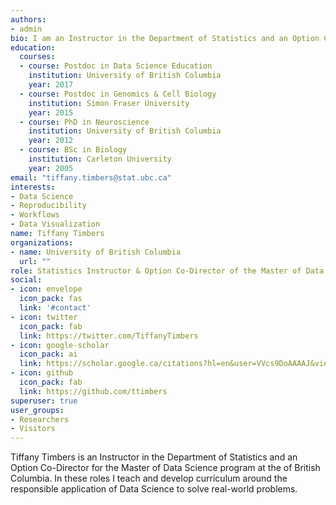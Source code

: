```yaml
---
authors:
- admin
bio: I am an Instructor in the Department of Statistics and an Option Co-Director for the Master of Data Science program at the of British Columbia. In these roles I teach and develop curriculum around the responsible applications of Data Science using real and useful tools and techniques that are used by data scientists out in the wild. 
education:
  courses:
  - course: Postdoc in Data Science Education
    institution: University of British Columbia
    year: 2017
  - course: Postdoc in Genomics & Cell Biology
    institution: Simon Fraser University
    year: 2015
  - course: PhD in Neuroscience
    institution: University of British Columbia
    year: 2012
  - course: BSc in Biology
    institution: Carleton University
    year: 2005
email: "tiffany.timbers@stat.ubc.ca"
interests:
- Data Science
- Reproducibility
- Workflows
- Data Visualization
name: Tiffany Timbers
organizations:
- name: University of British Columbia
  url: ""
role: Statistics Instructor & Option Co-Director of the Master of Data Science program
social:
- icon: envelope
  icon_pack: fas
  link: '#contact'
- icon: twitter
  icon_pack: fab
  link: https://twitter.com/TiffanyTimbers
- icon: google-scholar
  icon_pack: ai
  link: https://scholar.google.ca/citations?hl=en&user=VVcs9DoAAAAJ&view_op=list_works&gmla=AJsN-F4ZXhe8TKWzn5Q1QFTrAuRVdMskvFe7hDEZMDklE7yhJTM3bPZbaHsEgkCVFAnFwx2JKhkKT4BbRkkwwwpCl5HykUMRaZ_xVeqQyx4_zqoGmIzQHtQ
- icon: github
  icon_pack: fab
  link: https://github.com/ttimbers
superuser: true
user_groups:
- Researchers
- Visitors
---
```


Tiffany Timbers is an Instructor in the Department of Statistics and an Option Co-Director for the Master of Data Science program at the of British Columbia. In these roles I teach and develop curriculum around the responsible application of Data Science to solve real-world problems. 


